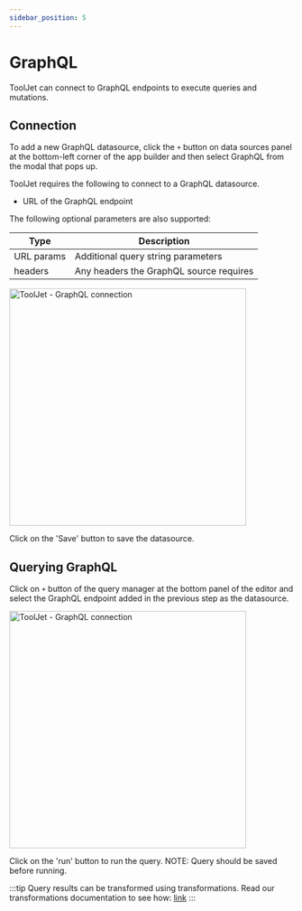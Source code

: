 ```yaml
---
sidebar_position: 5
---
```


# GraphQL


ToolJet can connect to GraphQL endpoints to execute queries and mutations.

## Connection

To add a new GraphQL datasource, click the `+` button on  data sources panel at the bottom-left corner of the app builder and then select GraphQL from the modal that pops up.

ToolJet requires the following to connect to a GraphQL datasource.

- URL of the GraphQL endpoint

The following optional parameters are also supported:

   | Type         | Description |
   | -----------  | ----------- |
   | URL params   | Additional query string parameters|
   | headers      | Any headers the GraphQL source requires|



<img class="screenshot-full" src="/img/datasource-reference/graphql/add-source.gif" alt="ToolJet - GraphQL connection" height="420"/>

Click on the 'Save' button to save the datasource.

## Querying GraphQL
Click on `+` button of the query manager at the bottom panel of the editor and select the GraphQL endpoint added in the previous step as the datasource. 

<img class="screenshot-full" src="/img/datasource-reference/graphql-query.png" alt="ToolJet - GraphQL connection" height="420"/>

Click on the 'run' button to run the query. NOTE: Query should be saved before running.

:::tip
Query results can be transformed using transformations. Read our transformations documentation to see how: [link](/tutorial/transformations)
:::
